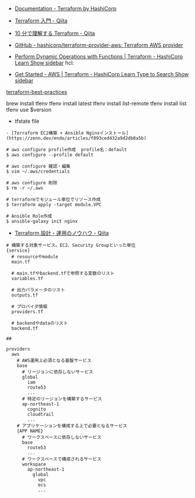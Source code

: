 - [Documentation - Terraform by HashiCorp](https://www.terraform.io/docs/index.html)

- [Terraform 入門 - Qiita](https://qiita.com/kobayashi-m42/items/247cf9708044db8a234e)

- [10 分で理解する Terraform - Qiita](https://qiita.com/Chanmoro/items/55bf0da3aaf37dc26f73)

- [GitHub - hashicorp/terraform-provider-aws: Terraform AWS provider](https://github.com/hashicorp/terraform-provider-aws)

- [Perform Dynamic Operations with Functions | Terraform - HashiCorp Learn Show sidebar](https://learn.hashicorp.com/tutorials/terraform/functions?in=terraform/configuration-language)
  hcl:

- [Get Started - AWS | Terraform - HashiCorp Learn Type to Search Show sidebar](https://learn.hashicorp.com/collections/terraform/aws-get-started)

[terraform-best-practices](https://www.terraform-best-practices.com/)

brew install tfenv
tfenv install latest
tfenv install list-remote
tfenv install list
tfenv use $version

- tfstate file

```
- [Terraform EC2構築 × Ansible Nginxインストール](https://zenn.dev/endo/articles/f893ced432a9d2db8a5b)

# aws configure profile作成  profile名：default
$ aws configure --profile default

# aws configure 確認・編集
$ vim ~/.aws/credentials

# aws configure 削除
$ rm -r ~/.aws

# terraformでモジュール単位でリソース作成
$ terraform apply -target module.VPC

# Ansible Role作成
$ ansible-galaxy init nginx
```

- [Terraform 設計・運用のノウハウ - Qiita](https://qiita.com/naomichi-y/items/4501331d114b4ef9d584)

```
# 構築する対象サービス。EC2、Security Groupといった単位
{service}
  # resourceやmodule
  main.tf

  # main.tfやbackend.tfで参照する変数のリスト
  variables.tf

  # 出力パラメータのリスト
  outputs.tf

  # プロバイダ情報
  providers.tf

  # backendやdataのリスト
  backend.tf

##

providers
  aws
    # AWS運用上必須となる基盤サービス
    base
      # リージョンに依存しないサービス
      global
        iam
        route53
        ...
      # 特定のリージョンを構築するサービス
      ap-northeast-1
        cognito
        cloudtrail
        ...
    # アプリケーションを構成する上で必要となるサービス
    {APP NAME}
      # ワークスペースに依存しないサービス
      base
        route53
        ...
      # ワークスペースで構成されるサービス
      workspace
        ap-northeast-1
          global
            vpc
            ecs
            ...
```
